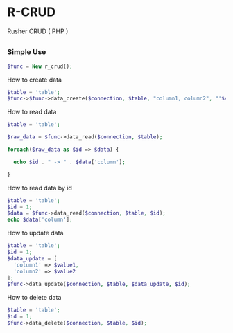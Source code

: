 # R-CRUD
Rusher CRUD ( PHP )

##
### Simple Use
```php
$func = New r_crud();
```

How to create data

```php
$table = 'table';
$func->$func->data_create($connection, $table, "column1, column2", "'$value1', '$value2'");
```

How to read data

```php
$table = 'table';

$raw_data = $func->data_read($connection, $table);

foreach($raw_data as $id => $data) {

  echo $id . " -> " . $data['column'];

}
```

How to read data by id

```php
$table = 'table';
$id = 1;
$data = $func->data_read($connection, $table, $id);
echo $data['column'];
```

How to update data

```php
$table = 'table';
$id = 1;
$data_update = [
  'column1' => $value1,
  'column2' => $value2
];
$func->data_update($connection, $table, $data_update, $id);
```

How to delete data

```php
$table = 'table';
$id = 1;
$func->data_delete($connection, $table, $id);
```
